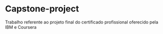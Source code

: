 # Capstone-project

Trabalho referente ao projeto final do certificado profissional oferecido pela IBM e Coursera
